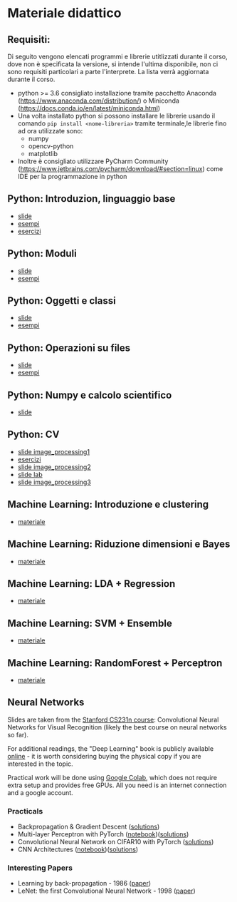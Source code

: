 # Materiale didattico

## Requisiti:
Di seguito vengono elencati programmi e librerie utitlizzati durante il corso, dove non è specificata la versione, si intende l'ultima disponibile, non ci sono requisiti particolari a parte l'interprete. La lista verrà aggiornata durante il corso.
 * python >= 3.6 consigliato installazione tramite pacchetto Anaconda (https://www.anaconda.com/distribution/) o Miniconda (https://docs.conda.io/en/latest/miniconda.html)
 * Una volta installato python si possono installare le librerie usando il comando `pip install <nome-libreria>` tramite terminale,le librerie fino ad ora utilizzate sono:  
   * numpy
   * opencv-python
   * matplotlib
 * Inoltre è consigliato utilizzare PyCharm Community (https://www.jetbrains.com/pycharm/download/#section=linux) come IDE per la programmazione in python

## Python: Introduzion, linguaggio base
  * [slide](http://aimagelab.ing.unimo.it/files/ifoa/python/T3-python_intro.pdf)
  * [esempi](http://aimagelab.ing.unimo.it/files/ifoa/python/T3-esempi.zip)
  * [esercizi](http://aimagelab.ing.unimo.it/files/ifoa/python/T3-esercizi.zip)
  
## Python: Moduli
* [slide](http://aimagelab.ing.unimo.it/files/ifoa/python/T7-Python_moduli.pdf)
* [esempi](http://aimagelab.ing.unimo.it/files/ifoa/python/T7-Python-Moduli.zip)

## Python: Oggetti e classi
* [slide](http://aimagelab.ing.unimo.it/files/ifoa/python/T8-Python-oggetti.pdf)
* [esempi](http://aimagelab.ing.unimo.it/files/ifoa/python/T8-Python-oggetti.zip)

## Python: Operazioni su files
* [slide](http://aimagelab.ing.unimo.it/files/ifoa/python/T11-Python-file.pdf)
* [esempi](http://aimagelab.ing.unimo.it/files/ifoa/python/T11-Python-file.zip)

## Python: Numpy e calcolo scientifico
* [slide](http://aimagelab.ing.unimo.it/files/ifoa/python/PyA9-python_scientific_.pdf)

## Python: CV
* [slide image_processing1](http://aimagelab.ing.unimo.it/files/ifoa/python/2.VCS2019_Image_processing_1.pdf)
* [esercizi](http://aimagelab.ing.unimo.it/files/ifoa/python/esercizi_cv.zip)
* [slide image_processing2](http://aimagelab.ing.unimo.it/files/ifoa/python/3.VCS2019_image_processing_2_Filtering.pdf)
* [slide lab](http://aimagelab.ing.unimo.it/files/ifoa/python/Lab_01.pptx.pdf)
* [slide image_processing3](http://aimagelab.ing.unimo.it/files/ifoa/python/4.VCS2019_image_processing_3_edges.pdf)
<!---
* [soluzioni](http://aimagelab.ing.unimo.it/files/ifoa/python/soluzioni_cv.zip)
-->

## Machine Learning: Introduzione e clustering
* [materiale](http://aimagelab.ing.unimo.it/files/ifoa/machine_learning/lab1_mtomei.zip)

## Machine Learning: Riduzione dimensioni e Bayes
* [materiale](http://aimagelab.ing.unimo.it/files/ifoa/machine_learning/02.DimReduction+BayesianClassification-9novembre.zip)

## Machine Learning: LDA + Regression
* [materiale](http://aimagelab.ing.unimo.it/files/ifoa/machine_learning/03.LDA+LogisticRegr+LinearRegr.zip)

## Machine Learning: SVM + Ensemble
* [materiale](http://aimagelab.ing.unimo.it/files/ifoa/machine_learning/04.SVM+Ensemble.zip)

## Machine Learning: RandomForest + Perceptron
* [materiale](http://aimagelab.ing.unimo.it/files/ifoa/machine_learning/05.RandomForest+Perceptron.zip)

## Neural Networks
Slides are taken from the [Stanford CS231n course](http://cs231n.stanford.edu/): Convolutional Neural Networks for Visual Recognition (likely the best course on neural networks so far).

For additional readings, the "Deep Learning" book is publicly available [online](http://www.deeplearningbook.org/) - it is worth considering buying the physical copy if you are interested in the topic.

Practical work will be done using [Google Colab](https://colab.research.google.com), which does not require extra setup and provides free GPUs. All you need is an internet connection and a google account.

### Practicals
* Backpropagation & Gradient Descent ([solutions](https://github.com/fdlandi/hello-world/blob/master/backpropagation.py))
* Multi-layer Perceptron with PyTorch ([notebook](https://github.com/fdlandi/hello-world/blob/master/mlp_mnist.ipynb))([solutions](https://github.com/fdlandi/hello-world/blob/master/mlp_mnist.py))
* Convolutional Neural Network on CIFAR10 with PyTorch ([solutions](https://github.com/fdlandi/hello-world/blob/master/convnet_cifar10.py))
* CNN Architectures ([notebook](https://github.com/fdlandi/hello-world/blob/master/custom_convnets.ipynb))([solutions](https://github.com/fdlandi/hello-world/blob/master/convnets_architectures.py))

### Interesting Papers
* Learning by back-propagation - 1986 ([paper](https://github.com/fdlandi/hello-world/blob/master/Interesting%20papers/1986%20-%20Hinton%20-%20Learning%20by%20back-propagating%20errors.pdf))
* LeNet: the first Convolutional Neural Network - 1998 ([paper](https://github.com/fdlandi/hello-world/blob/master/Interesting%20papers/1998%20-%20LeCun%20-%20Gradient-based%20leaning%20applied%20to%20document%20recognition.pdf))
